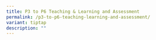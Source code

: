 ```yaml
---
title: P3 to P6 Teaching & Learning and Assessment
permalink: /p3-to-p6-teaching-learning-and-assessment/
variant: tiptap
description: ""
---
```

